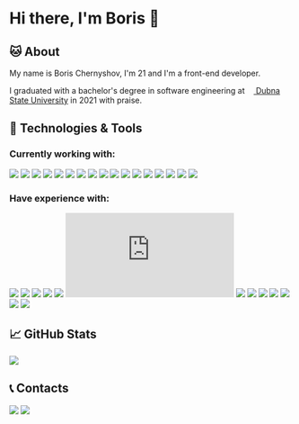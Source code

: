 # Hi there, I'm Boris 👋

## 🐱 About

My name is Boris Chernyshov, I'm 21 and I'm a front-end developer.

I graduated with a bachelor's degree in software engineering at [<img src="https://uni-dubna.ru/favicon.png" width="12" height="12"> Dubna State University](https://uni-dubna.ru/) in 2021 with praise.
## 🔧 Technologies & Tools

### Currently working with:
![](https://img.shields.io/badge/React-Hooks%20|%20HOC-00ADD8?logo=react)
![](https://img.shields.io/badge/Redux-Redux_Toolkit-593D88?logo=redux)
![](https://img.shields.io/badge/React_Router-CA4245?style=flat&logo=react-router&logoColor=white)
![](https://img.shields.io/badge/Gatsby-663399?style=flat&logo=gatsby&logoColor=white)
![](https://img.shields.io/badge/NextJS-bf009f?style=flat)
![](https://img.shields.io/badge/SingleSPA-0013bf?style=flat)
![](https://img.shields.io/badge/Material--UI-0081CB?logo=material-ui)
![](https://img.shields.io/badge/TypeScript-4^-3178C6?style=flat&logo=typescript)
![](https://img.shields.io/badge/SASS-CC6699?style=flat&logo=sass&logoColor=white)
![](https://img.shields.io/badge/ECMAScript-6^-F7DF1E?style=flat&logo=javascript)
![](https://img.shields.io/badge/Docker-2496ED?style=flat&logo=docker&logoColor=white)
![](https://img.shields.io/badge/Docker--Compose-2496ED?style=flat&logo=docker&logoColor=white)
![](https://img.shields.io/badge/GitLab%20CI-330F63?style=flat&logo=gitlab&logoColor=white)
![](https://img.shields.io/badge/GitHub%20Actions-100000?style=flat&logo=github&logoColor=white)
![](https://img.shields.io/badge/Shell_Script-121011?style=flat&logo=gnu-bash&logoColor=white)
![](https://badges.aleen42.com/src/eslint.svg)
![](https://badges.aleen42.com/src/jest_1.svg)
### Have experience with:

![](https://img.shields.io/badge/MySQL-336791?style=flat&logo=mysql&logoColor=white)
![](https://img.shields.io/badge/SQLite-336791?style=flat&logo=sqlite&logoColor=white)
![](https://img.shields.io/badge/Bootstrap-4^-563D7C?logo=bootstrap)
![](https://img.shields.io/badge/.NET-Core%20|%20Framework-512BD4?style=flat&logo=.net)
![](https://img.shields.io/badge/C%23-7^-239120?style=flat&logo=C-Sharp)
![](https://img.shields.io/badge/NodeJS-14^-239120?style=flat&logo=node.js)
![](https://img.shields.io/badge/ExpressJS-F7DF1E?style=flat)
![](https://img.shields.io/badge/HTML-5-fa4700?style=flat&logo=html5)
![](https://img.shields.io/badge/CSS-3-003efa?style=flat&logo=css3)
![](https://img.shields.io/badge/Python-3^-3776AB?style=flat&logo=python)
![](https://badges.aleen42.com/src/webpack.svg)
![](https://badges.aleen42.com/src/photoshop.svg)
![](https://badges.aleen42.com/src/illustrator.svg)

## 📈 GitHub Stats

<a href="https://github.com/fvrrrn/fvrrrn">
  <img align="center" src="https://github-readme-stats.vercel.app/api/top-langs/?username=fvrrrn&hide=html&title_color=ffffff" />
</a>

## 📞 Contacts
[![](https://img.shields.io/badge/send%20message-2CA5E0?style=for-the-badge&logo=telegram&logoColor=white)](https://t.me/fvrrrn)
[![](https://img.shields.io/badge/write%20e--mail-D14836?style=for-the-badge&logo=gmail&logoColor=white)](mailto:boris.chernystrand@gmail.com)


